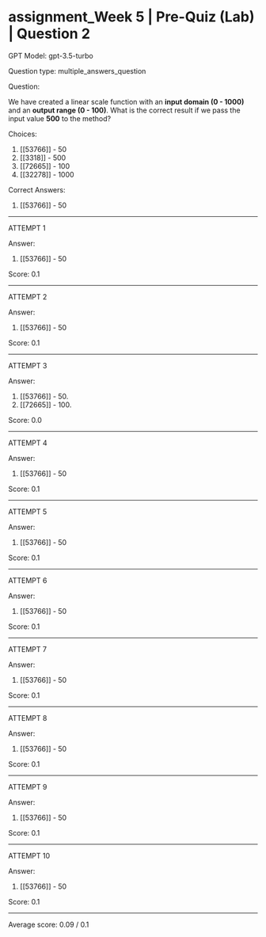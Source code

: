 # assignment_Week 5 | Pre-Quiz (Lab) | Question 2

GPT Model: gpt-3.5-turbo

Question type: multiple_answers_question

Question:
<div>
<span>We have created a linear scale function with an </span><strong>input domain (0 - 1000)</strong><span> and an </span><strong>output range (0 - 100)</strong><span>. What is the correct result if we pass the input value </span><strong>500</strong><span> to the method?</span>
</div>

Choices:
1. [[53766]] - 50
2. [[3318]] - 500
3. [[72665]] - 100
4. [[32278]] - 1000

Correct Answers:
1. [[53766]] - 50

****************************************

ATTEMPT 1

Answer:
1. [[53766]] - 50

Score: 0.1

--------------------

ATTEMPT 2

Answer: 
1. [[53766]] - 50

Score: 0.1

--------------------

ATTEMPT 3

Answer: 
1. [[53766]] - 50. 
3. [[72665]] - 100.

Score: 0.0

--------------------

ATTEMPT 4

Answer: 
1. [[53766]] - 50

Score: 0.1

--------------------

ATTEMPT 5

Answer: 
1. [[53766]] - 50

Score: 0.1

--------------------

ATTEMPT 6

Answer: 
1. [[53766]] - 50

Score: 0.1

--------------------

ATTEMPT 7

Answer:
1. [[53766]] - 50

Score: 0.1

--------------------

ATTEMPT 8

Answer: 
1. [[53766]] - 50

Score: 0.1

--------------------

ATTEMPT 9

Answer:
1. [[53766]] - 50

Score: 0.1

--------------------

ATTEMPT 10

Answer: 
1. [[53766]] - 50

Score: 0.1

--------------------

Average score: 0.09 / 0.1
